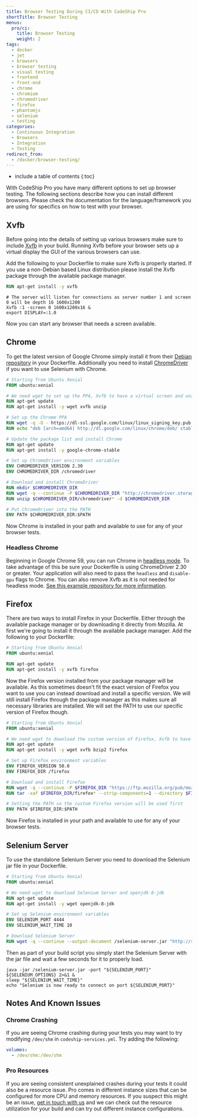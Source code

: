 ```yaml
---
title: Browser Testing During CI/CD With CodeShip Pro
shortTitle: Browser Testing
menus:
  pro/ci:
    title: Browser Testing
    weight: 2
tags:
  - docker
  - jet
  - browsers
  - browser testing
  - visual testing
  - frontend
  - front-end
  - chrome
  - chromium
  - chromedriver
  - firefox
  - phantomjs
  - selenium
  - testing
categories:
  - Continuous Integration
  - Browsers
  - Integration
  - Testing
redirect_from:
  - /docker/browser-testing/
---
```


* include a table of contents
{:toc}

With CodeShip Pro you have many different options to set up browser testing. The following sections describe how you can install different browsers. Please check the documentation for the language/framework you are using for specifics on how to test with your browser.

## Xvfb
Before going into the details of setting up various browsers make sure to include [Xvfb](https://en.wikipedia.org/wiki/Xvfb) in your build. Running Xvfb before your browser sets up a virtual display the GUI of the various browsers can use.

Add the following to your Dockerfile to make sure Xvfb is properly started. If you use a non-Debian based Linux distribution please install the Xvfb package through the available package manager.

```dockerfile
RUN apt-get install -y xvfb
```

```shell
# The server will listen for connections as server number 1 and screen 0 will be depth 16 1600x1200
Xvfb :1 -screen 0 1600x1200x16 &
export DISPLAY=:1.0
```

Now you can start any browser that needs a screen available.

## Chrome

To get the latest version of Google Chrome simply install it from their [Debian repository](https://www.ubuntuupdates.org/ppa/google_chrome) in your Dockerfile. Additionally you need to install [ChromeDriver](https://sites.google.com/a/chromium.org/chromedriver) if you want to use Selenium with Chrome.

```dockerfile
# Starting from Ubuntu Xenial
FROM ubuntu:xenial

# We need wget to set up the PPA, Xvfb to have a virtual screen and unzip to extract ChromeDriver
RUN apt-get update
RUN apt-get install -y wget xvfb unzip

# Set up the Chrome PPA
RUN wget -q -O - https://dl-ssl.google.com/linux/linux_signing_key.pub | apt-key add -
RUN echo "deb [arch=amd64] http://dl.google.com/linux/chrome/deb/ stable main" >> /etc/apt/sources.list.d/google.list

# Update the package list and install Chrome
RUN apt-get update
RUN apt-get install -y google-chrome-stable

# Set up ChromeDriver environment variables
ENV CHROMEDRIVER_VERSION 2.30
ENV CHROMEDRIVER_DIR /chromedriver

# Download and install ChromeDriver
RUN mkdir $CHROMEDRIVER_DIR
RUN wget -q --continue -P $CHROMEDRIVER_DIR "http://chromedriver.storage.googleapis.com/$CHROMEDRIVER_VERSION/chromedriver_linux64.zip"
RUN unzip $CHROMEDRIVER_DIR/chromedriver* -d $CHROMEDRIVER_DIR

# Put ChromeDriver into the PATH
ENV PATH $CHROMEDRIVER_DIR:$PATH
```

Now Chrome is installed in your path and available to use for any of your browser tests.

### Headless Chrome
Beginning in Google Chrome 59, you can run Chrome in [headless mode](https://developers.google.com/web/updates/2017/04/headless-chrome). To take advantage of this be sure your Dockerfile is using ChromeDriver 2.30 or greater.  Your application will also need to pass the `headless` and `disable-gpu` flags to Chrome. You can also remove Xvfb as it is not needed for headless mode. [See this example repository for more information](https://github.com/codeship-library/codeship-pro-headless-chrome/).

## Firefox

There are two ways to install Firefox in your Dockerfile. Either through the available package manager or by downloading it directly from Mozilla. At first we're going to install it through the available package manager. Add the following to your Dockerfile:

```dockerfile
# Starting from Ubuntu Xenial
FROM ubuntu:xenial

RUN apt-get update
RUN apt-get install -y xvfb firefox
```

Now the Firefox version installed from your package manager will be available. As this sometimes doesn't fit the exact version of Firefox you want to use you can instead download and install a specific version. We will still install Firefox through the package manager as this makes sure all necessary libraries are installed. We will set the PATH to use our specific version of Firefox though.

```dockerfile
# Starting from Ubuntu Xenial
FROM ubuntu:xenial

# We need wget to download the custom version of Firefox, Xvfb to have a virtual screen, bzip2 for extracting and Firefox so all necessary libraries are installed
RUN apt-get update
RUN apt-get install -y wget xvfb bzip2 firefox

# Set up Firefox environment variables
ENV FIREFOX_VERSION 50.0
ENV FIREFOX_DIR /firefox

# Download and install Firefox
RUN wget -q --continue -P $FIREFOX_DIR "https://ftp.mozilla.org/pub/mozilla.org/firefox/releases/${FIREFOX_VERSION}/linux-x86_64/en-US/firefox-${FIREFOX_VERSION}.tar.bz2"
RUN tar -xaf $FIREFOX_DIR/firefox* --strip-components=1 --directory $FIREFOX_DIR

# Setting the PATH so the custom Firefox version will be used first
ENV PATH $FIREFOX_DIR:$PATH
```

Now Firefox is installed in your path and available to use for any of your browser tests.

## Selenium Server

To use the standalone Selenium Server you need to download the Selenium jar file in your Dockerfile.

```dockerfile
# Starting from Ubuntu Xenial
FROM ubuntu:xenial

# We need wget to download Selenium Server and openjdk-8-jdk
RUN apt-get update
RUN apt-get install -y wget openjdk-8-jdk

# Set up Selenium environment variables
ENV SELENIUM_PORT 4444
ENV SELENIUM_WAIT_TIME 10

# Download Selenium Server
RUN wget -q --continue --output-document /selenium-server.jar "http://selenium-release.storage.googleapis.com/3.4/selenium-server-standalone-3.4.0.jar"
```

Then as part of your build script you simply start the Selenium Server with the jar file and wait a few seconds for it to properly load.

```shell
java -jar /selenium-server.jar -port "${SELENIUM_PORT}" ${SELENIUM_OPTIONS} 2>&1 &
sleep "${SELENIUM_WAIT_TIME}"
echo "Selenium is now ready to connect on port ${SELENIUM_PORT}"
```

## Notes And Known Issues

### Chrome Crashing
If you are seeing Chrome crashing during your tests you may want to try modifying `/dev/shm` in `codeship-services.yml`.  Try adding the following:

```yaml
volumes:
  - /dev/shm:/dev/shm
```

### Pro Resources
If you are seeing consistent unexplained crashes during your tests it could also be a resource issue. Pro comes in different instance sizes that can be configured for more CPU and memory resources. If you suspect this might be an issue, [get in touch with us](mailto:codeship-solutions@cloudbees.com) and we can check out the resource utilization for your build and can try out different instance configurations.
